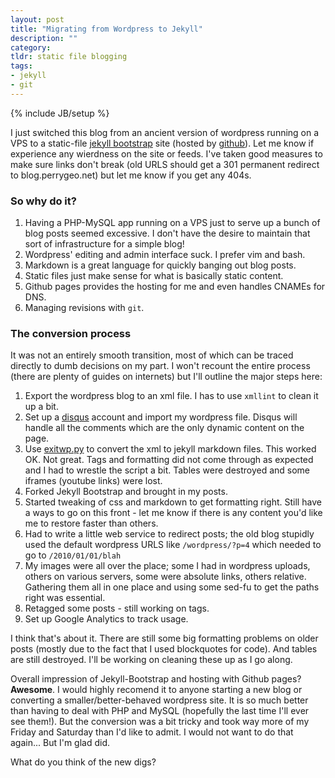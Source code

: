 ```yaml
---
layout: post
title: "Migrating from Wordpress to Jekyll"
description: ""
category: 
tldr: static file blogging 
tags:
- jekyll
- git
---
```

{% include JB/setup %}

I just switched this blog from an ancient version of wordpress running on a VPS 
to a static-file [jekyll bootstrap](http://jekyllbootstrap.com/) site (hosted by [github](http://github.com)). Let me know if experience any wierdness on the site or feeds. I've taken good measures to make sure links don't break (old URLS should get a 301 permanent redirect to blog.perrygeo.net) but let me know if you get any 404s.

### So why do it? 

1. Having a PHP-MySQL app running on a VPS just to serve up a bunch of blog posts seemed excessive. I don't have the desire to maintain that sort of infrastructure for a simple blog!
2. Wordpress' editing and admin interface suck. I prefer vim and bash.
3. Markdown is a great language for quickly banging out blog posts.
4. Static files just make sense for what is basically static content.
5. Github pages provides the hosting for me and even handles CNAMEs for DNS.
6. Managing revisions with `git`.

### The conversion process

It was not an entirely smooth transition, most of which can be traced directly to dumb decisions on my part. I won't recount the entire process (there are plenty of guides on internets) but I'll outline the major steps here:

1. Export the wordpress blog to an xml file. I has to use `xmllint` to clean it up a bit. 
2. Set up a [disqus](http://disqus.com) account and import my wordpress file. Disqus will handle all the comments which are the only dynamic content on the page. 
3. Use [exitwp.py](https://github.com/thomasf/exitwp) to convert the xml to jekyll markdown files. This worked OK. Not great. Tags and formatting did not come through as expected and I had to wrestle the script a bit. Tables were destroyed and some iframes (youtube links) were lost. 
4. Forked Jekyll Bootstrap and brought in my posts. 
5. Started tweaking of css and markdown to get formatting right. Still have a ways to go on this front - let me know if there is any content you'd like me to restore faster than others.
6. Had to write a little web service to redirect posts; the old blog stupidly used the default wordpress URLS like `/wordpress/?p=4` which needed to go to `/2010/01/01/blah`
7. My images were all over the place; some I had in wordpress uploads, others on various servers, some were absolute links, others relative. Gathering them all in one place and using some sed-fu to get the paths right was essential.
8. Retagged some posts - still working on tags.
9. Set up Google Analytics to track usage. 

I think that's about it. There are still some big formatting problems on older posts (mostly due to the fact that I used blockquotes for code). And tables are still destroyed. I'll be working on cleaning these up as I go along. 

Overall impression of Jekyll-Bootstrap and hosting with Github pages? **Awesome**. I would highly recomend it to anyone starting a new blog or converting a smaller/better-behaved wordpress site. 
It is so much better than having to deal with PHP and MySQL (hopefully the last time I'll ever see them!). But the conversion was a bit tricky and took way more of my Friday and Saturday than I'd like to admit. I would not want to do that again... But I'm glad did. 

What do you think of the new digs?
 
